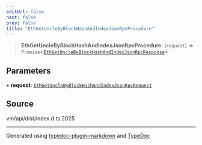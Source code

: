 ```yaml
---
editUrl: false
next: false
prev: false
title: "EthGetUncleByBlockHashAndIndexJsonRpcProcedure"
---
```


> **EthGetUncleByBlockHashAndIndexJsonRpcProcedure**: (`request`) => `Promise`\<[`EthGetUncleByBlockHashAndIndexJsonRpcResponse`](/generated/type-aliases/ethgetunclebyblockhashandindexjsonrpcresponse/)\>

## Parameters

▪ **request**: [`EthGetUncleByBlockHashAndIndexJsonRpcRequest`](/generated/type-aliases/ethgetunclebyblockhashandindexjsonrpcrequest/)

## Source

vm/api/dist/index.d.ts:2025

***
Generated using [typedoc-plugin-markdown](https://www.npmjs.com/package/typedoc-plugin-markdown) and [TypeDoc](https://typedoc.org/)
